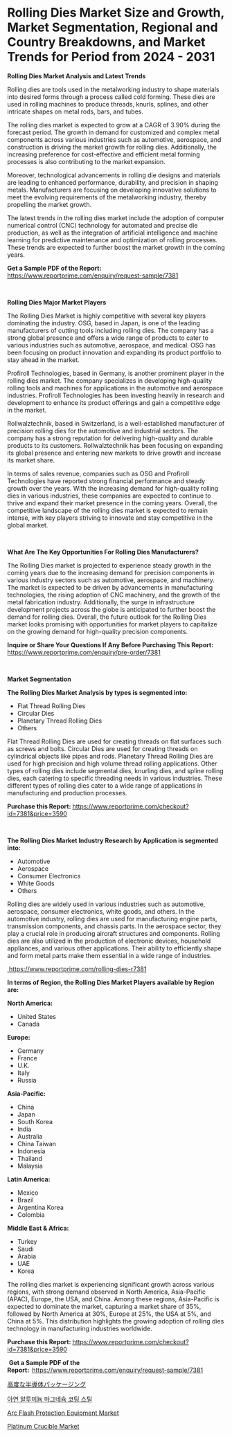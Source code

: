 <p><h1>Rolling Dies Market Size and Growth, Market Segmentation, Regional and Country Breakdowns, and Market Trends for Period from 2024 -  2031</h1></p><p><strong>Rolling Dies Market Analysis and Latest Trends</strong></p>
<p><p>Rolling dies are tools used in the metalworking industry to shape materials into desired forms through a process called cold forming. These dies are used in rolling machines to produce threads, knurls, splines, and other intricate shapes on metal rods, bars, and tubes.</p><p>The rolling dies market is expected to grow at a CAGR of 3.90% during the forecast period. The growth in demand for customized and complex metal components across various industries such as automotive, aerospace, and construction is driving the market growth for rolling dies. Additionally, the increasing preference for cost-effective and efficient metal forming processes is also contributing to the market expansion.</p><p>Moreover, technological advancements in rolling die designs and materials are leading to enhanced performance, durability, and precision in shaping metals. Manufacturers are focusing on developing innovative solutions to meet the evolving requirements of the metalworking industry, thereby propelling the market growth.</p><p>The latest trends in the rolling dies market include the adoption of computer numerical control (CNC) technology for automated and precise die production, as well as the integration of artificial intelligence and machine learning for predictive maintenance and optimization of rolling processes. These trends are expected to further boost the market growth in the coming years.</p></p>
<p><strong>Get a Sample PDF of the Report:&nbsp;</strong> <a href="https://www.reportprime.com/enquiry/request-sample/7381">https://www.reportprime.com/enquiry/request-sample/7381</a></p>
<p>&nbsp;</p>
<p><strong>Rolling Dies Major Market Players</strong></p>
<p><p>The Rolling Dies Market is highly competitive with several key players dominating the industry. OSG, based in Japan, is one of the leading manufacturers of cutting tools including rolling dies. The company has a strong global presence and offers a wide range of products to cater to various industries such as automotive, aerospace, and medical. OSG has been focusing on product innovation and expanding its product portfolio to stay ahead in the market.</p><p>Profiroll Technologies, based in Germany, is another prominent player in the rolling dies market. The company specializes in developing high-quality rolling tools and machines for applications in the automotive and aerospace industries. Profiroll Technologies has been investing heavily in research and development to enhance its product offerings and gain a competitive edge in the market.</p><p>Rollwalztechnik, based in Switzerland, is a well-established manufacturer of precision rolling dies for the automotive and industrial sectors. The company has a strong reputation for delivering high-quality and durable products to its customers. Rollwalztechnik has been focusing on expanding its global presence and entering new markets to drive growth and increase its market share.</p><p>In terms of sales revenue, companies such as OSG and Profiroll Technologies have reported strong financial performance and steady growth over the years. With the increasing demand for high-quality rolling dies in various industries, these companies are expected to continue to thrive and expand their market presence in the coming years. Overall, the competitive landscape of the rolling dies market is expected to remain intense, with key players striving to innovate and stay competitive in the global market.</p></p>
<p>&nbsp;</p>
<p><strong>What Are The Key Opportunities For Rolling Dies Manufacturers?</strong></p>
<p><p>The Rolling Dies market is projected to experience steady growth in the coming years due to the increasing demand for precision components in various industry sectors such as automotive, aerospace, and machinery. The market is expected to be driven by advancements in manufacturing technologies, the rising adoption of CNC machinery, and the growth of the metal fabrication industry. Additionally, the surge in infrastructure development projects across the globe is anticipated to further boost the demand for rolling dies. Overall, the future outlook for the Rolling Dies market looks promising with opportunities for market players to capitalize on the growing demand for high-quality precision components.</p></p>
<p><strong>Inquire or Share Your Questions If Any Before Purchasing This Report:</strong> <a href="https://www.reportprime.com/enquiry/pre-order/7381">https://www.reportprime.com/enquiry/pre-order/7381</a></p>
<p>&nbsp;</p>
<p><strong>Market Segmentation</strong></p>
<p><strong>The Rolling Dies Market Analysis by types is segmented into:</strong></p>
<p><ul><li>Flat Thread Rolling Dies</li><li>Circular Dies</li><li>Planetary Thread Rolling Dies</li><li>Others</li></ul></p>
<p><p>Flat Thread Rolling Dies are used for creating threads on flat surfaces such as screws and bolts. Circular Dies are used for creating threads on cylindrical objects like pipes and rods. Planetary Thread Rolling Dies are used for high precision and high volume thread rolling applications. Other types of rolling dies include segmental dies, knurling dies, and spline rolling dies, each catering to specific threading needs in various industries. These different types of rolling dies cater to a wide range of applications in manufacturing and production processes.</p></p>
<p><strong>Purchase this Report:&nbsp;</strong><a href="https://www.reportprime.com/checkout?id=7381&price=3590">https://www.reportprime.com/checkout?id=7381&price=3590</a></p>
<p>&nbsp;</p>
<p><strong>The Rolling Dies Market Industry Research by Application is segmented into:</strong></p>
<p><ul><li>Automotive</li><li>Aerospace</li><li>Consumer Electronics</li><li>White Goods</li><li>Others</li></ul></p>
<p><p>Rolling dies are widely used in various industries such as automotive, aerospace, consumer electronics, white goods, and others. In the automotive industry, rolling dies are used for manufacturing engine parts, transmission components, and chassis parts. In the aerospace sector, they play a crucial role in producing aircraft structures and components. Rolling dies are also utilized in the production of electronic devices, household appliances, and various other applications. Their ability to efficiently shape and form metal parts make them essential in a wide range of industries.</p></p>
<p><a href="https://www.reportprime.com/rolling-dies-r7381">&nbsp;https://www.reportprime.com/rolling-dies-r7381</a></p>
<p><strong>In terms of Region, the Rolling Dies Market Players available by Region are:</strong></p>
<p>
    <p> <strong> North America: </strong>
        <ul>
            <li>United States</li>
            <li>Canada</li>
        </ul>
        </p> 
    <p> <strong> Europe: </strong>
        <ul>
            <li>Germany</li>
            <li>France</li>
            <li>U.K.</li>
            <li>Italy</li>
            <li>Russia</li>
        </ul>
        </p> 
    <p> <strong> Asia-Pacific: </strong>
        <ul>
            <li>China</li>
            <li>Japan</li>
            <li>South Korea</li>
            <li>India</li>
            <li>Australia</li>
            <li>China Taiwan</li>
            <li>Indonesia</li>
            <li>Thailand</li>
            <li>Malaysia</li>
        </ul>
        </p> 
    <p> <strong> Latin America: </strong>
        <ul>
            <li>Mexico</li>
            <li>Brazil</li>
            <li>Argentina Korea</li>
            <li>Colombia</li>
        </ul>
        </p> 
    <p> <strong> Middle East & Africa: </strong>
        <ul>
            <li>Turkey</li>
            <li>Saudi</li>
            <li>Arabia</li>
            <li>UAE</li>
            <li>Korea</li>
        </ul>
    </p>
    </p>
<p><p>The rolling dies market is experiencing significant growth across various regions, with strong demand observed in North America, Asia-Pacific (APAC), Europe, the USA, and China. Among these regions, Asia-Pacific is expected to dominate the market, capturing a market share of 35%, followed by North America at 30%, Europe at 25%, the USA at 5%, and China at 5%. This distribution highlights the growing adoption of rolling dies technology in manufacturing industries worldwide.</p></p>
<p><strong>Purchase this Report: </strong><a href="https://www.reportprime.com/checkout?id=7381&price=3590">https://www.reportprime.com/checkout?id=7381&price=3590</a></p>
<p>&nbsp;<strong>Get a Sample PDF of the Report:&nbsp;&nbsp;</strong><a href="https://www.reportprime.com/enquiry/request-sample/7381">https://www.reportprime.com/enquiry/request-sample/7381</a></p>
<p><strong></strong></p>
<p><p><a href="https://github.com/NikitaBruen/Market-Research-Report-List-1/blob/main/595823159978.md">高度な半導体パッケージング</a></p><p><a href="https://github.com/JosefaRice/Market-Research-Report-List-1/blob/main/688513870415.md">아연 알루미늄 마그네슘 코팅 스틸</a></p><p><a href="https://github.com/DeonteStanton2023/Market-Research-Report-List-2/blob/main/arc-flash-protection-equipment-market.md">Arc Flash Protection Equipment Market</a></p><p><a href="https://github.com/Glendatilghmankmgz0rbhwpy/Market-Research-Report-List-3/blob/main/platinum-crucible-market.md">Platinum Crucible Market</a></p></p>